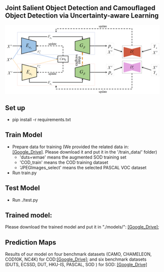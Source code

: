 ## Joint Salient Object Detection and Camouflaged Object Detection via Uncertainty-aware Learning

![](https://github.com/baneitixiaomai/joint_sod_cod/blob/master/overview.png)  
## Set up
- pip install -r requirements.txt  

## Train Model
- Prepare data for training (We provided the related data in:[[Google_Drive]](https://drive.google.com/drive/folders/1J_B7mNEwB0ryzngd8JyZdllfFNgkiFdh?usp=sharing). Please download it and put it in the '/train_data/' folder)   
  - 'duts+wmae' means the augmented SOD training set  
  - 'COD_train'  means the COD training dataset  
  - 'JPEGImages_select' means the selected PASCAL VOC dataset  
- Run train.py   

##  Test Model
- Run ./test.py  

## Trained model:
Please download the trained model and put it in "./models/": [[Google_Drive]](https://drive.google.com/drive/folders/1-2rk7k1GeeeWQvQOmJeecm9E6k0rz2fH?usp=sharing);

##  Prediction Maps
Results of our model on four benchmark datasets (CAMO, CHAMELEON, COD10K, NC4K) for COD:[[Google_Drive]](https://drive.google.com/file/d/1hPSPEZHBCYYti3Sw_YVau1teE1lePmH8/view?usp=sharing); and six benchmark datasets (DUTS, ECSSD, DUT, HKU-IS, PASCAL, SOD ) for SOD: [[Google_Drive]](https://drive.google.com/file/d/1kMBp0ZUyxJUCtZzhoVhXp3B_fA9WvL-x/view?usp=sharing)
 
